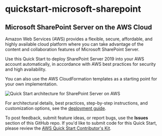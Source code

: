 # quickstart-microsoft-sharepoint
## Microsoft SharePoint Server on the AWS Cloud


Amazon Web Services (AWS) provides a flexible, secure, affordable, and highly available cloud platform where you can take advantage of the content and collaboration features of Microsoft SharePoint Server.

Use this Quick Start to deploy SharePoint Server 2019 into your AWS account automatically, in accordance with AWS best practices for security and high availability.

You can also use the AWS CloudFormation templates as a starting point for your own implementation.

![Quick Start architecture for SharePoint Server on AWS](https://d0.awsstatic.com/partner-network/QuickStart/datasheets/sharepoint-architecture-color.png)

For architectural details, best practices, step-by-step instructions, and customization options, see the 
[deployment guide](https://fwd.aws/Q8ve9).

To post feedback, submit feature ideas, or report bugs, use the **Issues** section of this GitHub repo.
If you'd like to submit code for this Quick Start, please review the [AWS Quick Start Contributor's Kit](https://aws-quickstart.github.io/). 
